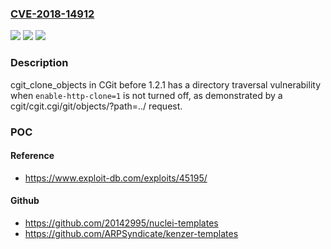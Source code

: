 ### [CVE-2018-14912](https://cve.mitre.org/cgi-bin/cvename.cgi?name=CVE-2018-14912)
![](https://img.shields.io/static/v1?label=Product&message=n%2Fa&color=blue)
![](https://img.shields.io/static/v1?label=Version&message=n%2Fa&color=blue)
![](https://img.shields.io/static/v1?label=Vulnerability&message=n%2Fa&color=brighgreen)

### Description

cgit_clone_objects in CGit before 1.2.1 has a directory traversal vulnerability when `enable-http-clone=1` is not turned off, as demonstrated by a cgit/cgit.cgi/git/objects/?path=../ request.

### POC

#### Reference
- https://www.exploit-db.com/exploits/45195/

#### Github
- https://github.com/20142995/nuclei-templates
- https://github.com/ARPSyndicate/kenzer-templates

